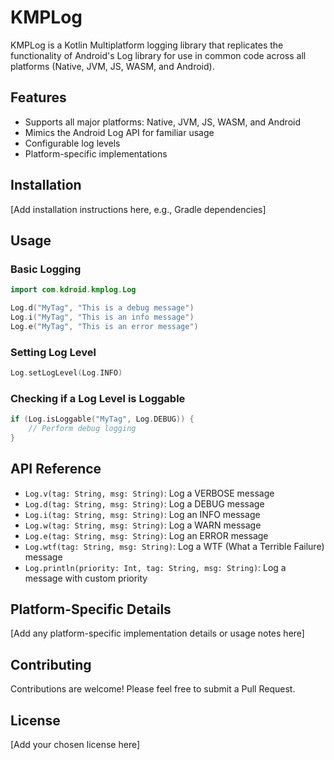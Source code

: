 # KMPLog

KMPLog is a Kotlin Multiplatform logging library that replicates the functionality of Android's Log library for use in common code across all platforms (Native, JVM, JS, WASM, and Android).

## Features

- Supports all major platforms: Native, JVM, JS, WASM, and Android
- Mimics the Android Log API for familiar usage
- Configurable log levels
- Platform-specific implementations

## Installation

[Add installation instructions here, e.g., Gradle dependencies]

## Usage

### Basic Logging

```kotlin
import com.kdroid.kmplog.Log

Log.d("MyTag", "This is a debug message")
Log.i("MyTag", "This is an info message")
Log.e("MyTag", "This is an error message")
```

### Setting Log Level

```kotlin
Log.setLogLevel(Log.INFO)
```

### Checking if a Log Level is Loggable

```kotlin
if (Log.isLoggable("MyTag", Log.DEBUG)) {
    // Perform debug logging
}
```

## API Reference

- `Log.v(tag: String, msg: String)`: Log a VERBOSE message
- `Log.d(tag: String, msg: String)`: Log a DEBUG message
- `Log.i(tag: String, msg: String)`: Log an INFO message
- `Log.w(tag: String, msg: String)`: Log a WARN message
- `Log.e(tag: String, msg: String)`: Log an ERROR message
- `Log.wtf(tag: String, msg: String)`: Log a WTF (What a Terrible Failure) message
- `Log.println(priority: Int, tag: String, msg: String)`: Log a message with custom priority

## Platform-Specific Details

[Add any platform-specific implementation details or usage notes here]

## Contributing

Contributions are welcome! Please feel free to submit a Pull Request.

## License

[Add your chosen license here]
